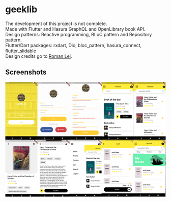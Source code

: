 # geeklib

The development of this project is not complete.
<br>Made with Flutter and Hasura GraphQL and OpenLibrary book API. 
<br>Design patterns: Reactive programming, BLoC pattern and Repository pattern.
<br>Flutter/Dart packages: rxdart, Dio, bloc_pattern, hasura_connect, flutter_slidable
<br>Design credits go to <a href="https://dribbble.com/ozmoweb">Roman Lel</a>. 

## Screenshots
<img src="https://raw.githubusercontent.com/nythrox/geeklib/master/github/screenshots/libgeek.png">
